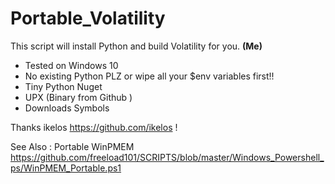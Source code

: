 # Portable_Volatility
This script will install Python and build Volatility for you. **(Me)**

* Tested on Windows 10
* No existing Python PLZ or wipe all your $env variables first!!
* Tiny Python Nuget 
* UPX (Binary from Github )
* Downloads Symbols

Thanks ikelos https://github.com/ikelos !

See Also : Portable WinPMEM
https://github.com/freeload101/SCRIPTS/blob/master/Windows_Powershell_ps/WinPMEM_Portable.ps1
